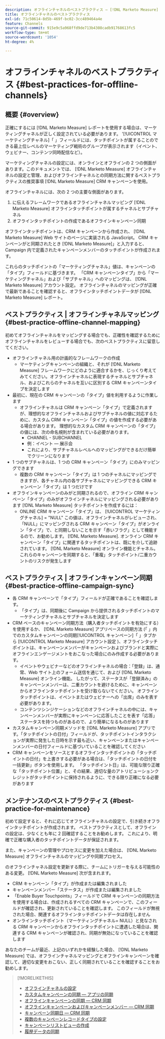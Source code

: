 ```yaml
---
description: オフラインチャネルのベストプラクティス — [!DNL Marketo Measure]
title: オフラインチャネルのベストプラクティス
exl-id: 71c50614-8d5b-469f-bc02-3cc489464a4e
feature: Channels
source-git-commit: 915e9c5a968ffd9de713b4308cadb91768613fc5
workflow-type: tm+mt
source-wordcount: '1054'
ht-degree: 4%

---
```


# オフラインチャネルのベストプラクティス {#best-practices-for-offline-channels}

## 概要 {#overview}

正確にするには [!DNL Marketo Measure] レポートを使用する場合は、マーケティングチャネルが正しく設定されている必要があります。 &#39;[!UICONTROL マーケティングチャネル]「 」フィールドには、タッチポイントが属することのできる最上位レベルのマーケティング戦術のグループが表示されます（イベント、ウェビナー、コンテンツ同時配信など）。

マーケティングチャネルの設定には、オンラインとオフラインの 2 つの側面があります。このドキュメントでは、 [!DNL Marketo Measure] オフラインチャネルの設定と管理、およびオフラインチャネルとの同期方法に関するベストプラクティスの推奨事項 [!DNL Marketo Measure] CRM キャンペーンを使用。

オフラインチャネルには、次の 2 つの主要な側面があります。

1. に伝えるフレームワークであるオフラインチャネルマッピング [!DNL Marketo Measure] オフラインタッチポイントが属するチャネルとサブチャネル
1. オフラインタッチポイントの作成であるオフラインキャンペーン同期

オフラインタッチポイントは、CRM キャンペーンから作成され、 [!DNL Marketo Measure] Web サイトのページに実装される JavaScript。 CRM キャンペーンがと同期されたとき [!DNL Marketo Measure]」と入力すると、Campaign 内で定義されたキャンペーンメンバーのタッチポイントが作成されます。

これらのタッチポイントの「マーケティングチャネル」値は、キャンペーンの「タイプ」フィールドに基づきます。 「CRM キャンペーンタイプ」から「マーケティングチャネル」および「サブチャネル」へのマッピングは、 [!DNL Marketo Measure] アカウント設定。 オフラインチャネルのマッピングが正確で最新であることを確認すると、オフラインタッチポイントデータが [!DNL Marketo Measure] レポート。

## ベストプラクティス | オフラインチャネルマッピング {#best-practice-offline-channel-mapping}

初めてオフラインチャネルをマッピングする場合でも、正確性を確認するためにオフラインチャネルをレビューする場合でも、次のベストプラクティスに留意してください。

* オフラインチャネル用の計画的なフレームワークの作成
   * マーケティングキャンペーンの組織と、それが [!DNL Marketo Measure] フレームワークにどのように適合するかを、じっくり考えてみてください。オフラインチャネルに表現するチャネルとサブチャネル、およびこれらのチャネルを互いに区別する CRM キャンペーンタイプを決定します
* 最初に、現在の CRM キャンペーンの「タイプ」値を利用するように作業します
   * オフラインチャネルは CRM キャンペーン「タイプ」で定義されますが、理想的なオフラインチャネルおよびサブチャネルの値に対応するために、カスタム CRM キャンペーン「タイプ」の値を作成する必要がある場合があります。 理想的なカスタム CRM キャンペーンの「タイプ」の値には、次の命名規則が含まれている必要があります。
      * CHANNEL - SUBCHANNEL
      * 例：イベント — 展示会
      * これにより、サブチャネルレベルへのマッピングができるだけ簡単でクリーンになります
* 1 つのサブチャネルは、1 つの CRM キャンペーン「タイプ」にのみマッピングできます
   * 複数の CRM キャンペーン「タイプ」は 1 つのチャネルにマッピングできますが、各チャネル内の各サブチャネルにマッピングできる CRM キャンペーン「タイプ」は 1 つだけです
* オフラインキャンペーンのみがと同期されるので、オフライン CRM キャンペーン「タイプ」のみがオフラインチャネルにマッピングされる必要があります [!DNL Marketo Measure] タッチポイントを作成するには：
   * ONLINE CRM キャンペーン「タイプ」は、 [!UICONTROL マーケティングチャネル] = &quot;NULL&quot; この値は、オフラインチャネルがレビューされ、「NULL」にマッピングされる CRM キャンペーン「タイプ」がオンライン「タイプ」で、と同期しないことを示す「赤いフラグ」として機能するので、お勧めします。 [!DNL Marketo Measure]. オンライン CRM キャンペーン「タイプ」に関連するタッチポイントは、既にを介して追跡されています。 [!DNL Marketo Measure] オンライン機能とチャネル。 これらのキャンペーンを同期すると、「重複」タッチポイント/二重カウントのリスクが発生します

## ベストプラクティス | オフラインキャンペーン同期 {#best-practice-offline-campaign-sync}

* 各 CRM キャンペーンで「タイプ」フィールドが正確であることを確認します。
   * 「タイプ」は、同期後に Campaign から提供されるタッチポイントのマーケティングチャネルとサブチャネルを決定します
* CRM ベースのキャンペーン同期方法（購入者タッチポイントを有効にする）を使用するか、 [!DNL Marketo Measure] アプリベースの同期方法 (「 」内でのカスタムキャンペーンの同期[!UICONTROL キャンペーン]「 」タブから [!UICONTROL Marketo Measure] アカウント設定 )、オフラインタッチポイントは、キャンペーンメンバーがキャンペーンおよびブランドと実際にオフラインエンゲージメントをおこなった場合にのみ作成する必要があります。
   * イベントやウェビナーなどのオフラインチャネルの場合：「登録」は、通常、Web サイト上のフォーム送信を通じて、および [!DNL Marketo Measure] オンライン機能。 したがって、ステータスが「登録済み」のキャンペーンメンバーは、二重カウントを避けるために、キャンペーンからオフラインタッチポイントを受け取らないでください。 オフラインタッチポイントは、イベントまたはウェビナーへの「出席」のみを表す必要があります。
   * コンテンツシンジケーションなどのオフラインチャネルの中には、キャンペーンメンバーが実際にキャンペーンに応答したことを表す「応答」ステータスを持つものがあるので、より簡単になるものがあります
* カスタムキャンペーン同期メソッドを [!DNL Marketo Measure] アプリです。「タッチポイントの日付」フィールドが、タッチポイントインタラクションが実際に発生した日時を示す最も近い、キャンペーンまたはキャンペーンメンバーの日付フィールドに基づいていることを確認してください
* CRM キャンペーンをソースとするオフラインタッチポイントの「タッチポイントの日付」を上書きする必要がある場合は、「タッチポイントの日付を一括更新」ボタンを使用します。 「タッチポイント日」は、可能な限り正確な「タッチポイント位置」と、その結果、適切な量のアトリビューションクレジットがタッチポイントに保持されるように、できる限り正確になる必要があります

## メンテナンスのベストプラクティス {#best-practice-for-maintenance}

初めて設定すると、それに応じてオフラインチャネルの設定で、引き続きオフラインタッチポイントが作成されます。 ベストプラクティスとして、オフラインの設定は、少なくとも年に 2 回確認することをお勧めします。 これにより、明確で正確な購入者のタッチポイントデータが保証されます。

また、キャンペーンの管理やプロセスに変更を加えた場合は、 [!DNL Marketo Measure] オフラインチャネルのマッピングや同期プロセス。

のオフラインチャネル設定を更新する際に、チームにトリガーを与える可能性のある変更。 [!DNL Marketo Measure] 次が含まれます。

* CRM キャンペーン「タイプ」が作成または編集されました
* キャンペーンメンバー「ステータス」が作成または編集されました
* 「Enable Buyer Touchpoints」フィールドで CRM キャンペーンの同期方法を使用する場合は、作成されるすべての CRM キャンペーンで、このフィールドが確認され、更新されていることを確認します。 このフィールドが無視された場合、関連するオフラインタッチポイントデータは存在しません
* オンラインタッチポイント（マーケティングチャネル= NULL）と見なされる CRM キャンペーンからオフラインタッチポイントに遭遇した場合は、関連する CRM キャンペーンが確認され、同期が無効になっていることを確認します

あなたのチームが最近、上記のいずれかを経験した場合、 [!DNL Marketo Measure] では、オフラインチャネルマッピングとオフラインキャンペーンを確認して、適切な変更をおこない、正しく同期されていることを確認することをお勧めします。

>[!MORELIKETHIS]
>
>* [オフラインチャネルの設定](/help/channel-tracking-and-setup/offline-channels/offline-custom-channel-setup.md)
>* [カスタムキャンペーンの同期 — アプリの同期](/help/channel-tracking-and-setup/offline-channels/custom-campaign-sync.md)
>* [オフラインキャンペーンの同期 — CRM 同期](/help/channel-tracking-and-setup/offline-channels/legacy-processes/syncing-offline-campaigns.md)
>* [オフラインキャンペーンおよびキャンペーンメンバー — CRM 同期](/help/channel-tracking-and-setup/offline-channels/legacy-processes/campaigns-and-campaign-members.md)
>* [キャンペーン同期日 — CRM 同期](/help/channel-tracking-and-setup/offline-channels/legacy-processes/campaign-sync-dates.md)
>* [複数のキャンペーンレコードタイプの設定](/help/channel-tracking-and-setup/offline-channels/configurations-for-multiple-campaign-record-types.md)
>* [キャンペーンリストビューの作成](/help/channel-tracking-and-setup/offline-channels/legacy-processes/creating-a-campaign-list-view-for-salesforce-campaigns.md)
>* [履歴データの同期](/help/channel-tracking-and-setup/offline-channels/legacy-processes/syncing-historical-data.md)
